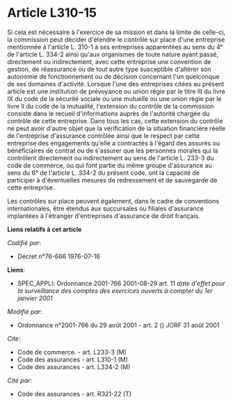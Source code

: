 # Article L310-15

Si cela est nécessaire à l'exercice de sa mission et dans la limite de celle-ci, la commission peut décider d'étendre le
contrôle sur place d'une entreprise mentionnée à l'article L. 310-1 à ses entreprises apparentées au sens du 4° de l'article
L. 334-2 ainsi qu'aux organismes de toute nature ayant passé, directement ou indirectement, avec cette entreprise une
convention de gestion, de réassurance ou de tout autre type susceptible d'altérer son autonomie de fonctionnement ou de
décision concernant l'un quelconque de ses domaines d'activité. Lorsque l'une des entreprises citées au présent article est
une institution de prévoyance ou union régie par le titre III du livre IX du code de la sécurité sociale ou une mutuelle ou
une union régie par le livre II du code de la mutualité, l'extension du contrôle de la commission consiste dans le recueil
d'informations auprès de l'autorité chargée du contrôle de cette entreprise. Dans tous les cas, cette extension du contrôle
ne peut avoir d'autre objet que la vérification de la situation financière réelle de l'entreprise d'assurance contrôlée ainsi
que le respect par cette entreprise des engagements qu'elle a contractés à l'égard des assurés ou bénéficiaires de contrat ou
de s'assurer que les personnes morales qui la contrôlent directement ou indirectement au sens de l'article L. 233-3 du code
de commerce, ou qui font partie du même groupe d'assurance au sens du 6° de l'article L. 334-2 du présent code, ont la
capacité de participer à d'éventuelles mesures de redressement et de sauvegarde de cette entreprise.

Les contrôles sur place peuvent également, dans le cadre de conventions internationales, être étendus aux succursales ou
filiales d'assurance implantées à l'étranger d'entreprises d'assurance de droit français.

**Liens relatifs à cet article**

_Codifié par_:

  - Décret n°76-666 1976-07-16

**Liens**:

  - SPEC_APPLI: Ordonnance 2001-766 2001-08-29 art. 11 *date d'effet pour la surveillance des comptes des exercices ouverts à compter du 1er janvier 2001*

_Modifié par_:

  - Ordonnance n°2001-766 du 29 août 2001 - art. 2 () JORF 31 août 2001

_Cite_:

  - Code de commerce. - art. L233-3 (M)
  - Code des assurances - art. L310-1 (M)
  - Code des assurances - art. L334-2 (M)

_Cité par_:

  - Code des assurances - art. R321-22 (T)
